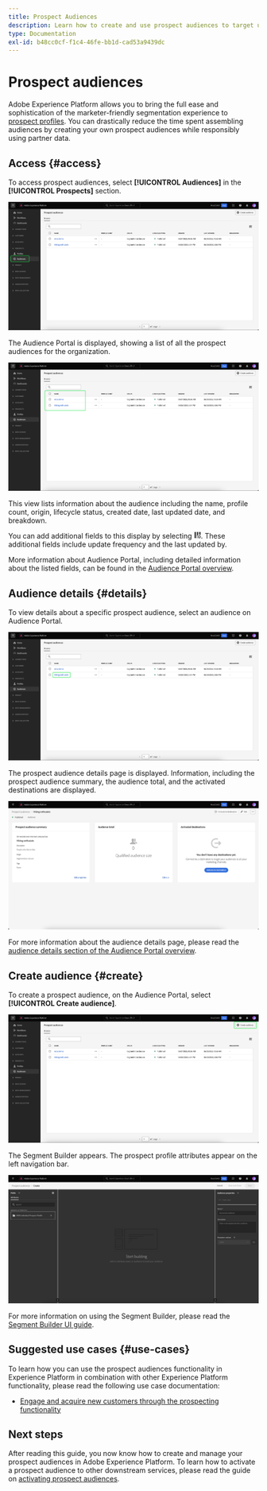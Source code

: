 ```yaml
---
title: Prospect Audiences
description: Learn how to create and use prospect audiences to target unknown customers using third-party information.
type: Documentation
exl-id: b48cc0cf-f1c4-46fe-bb1d-cad53a9439dc
---
```

# Prospect audiences

Adobe Experience Platform allows you to bring the full ease and sophistication of the marketer-friendly segmentation experience to [prospect profiles](../../profile/ui/prospect-profile.md). You can drastically reduce the time spent assembling audiences by creating your own prospect audiences while responsibly using partner data.

## Access {#access}

To access prospect audiences, select **[!UICONTROL Audiences]** in the **[!UICONTROL Prospects]** section.

![The [!UICONTROL Audiences] button is highlighted within the [!UICONTROL Prospects] section.](../images/types/prospect/prospect-audiences.png)

The Audience Portal is displayed, showing a list of all the prospect audiences for the organization.

![The prospect audiences belonging to the organization are highlighted.](../images/types/prospect/browse-audiences.png)

This view lists information about the audience including the name, profile count, origin, lifecycle status, created date, last updated date, and breakdown.

You can add additional fields to this display by selecting ![the filter attribute icon](/help/images/icons/column-settings.png). These additional fields include update frequency and the last updated by.

More information about Audience Portal, including detailed information about the listed fields, can be found in the [Audience Portal overview](../ui/audience-portal.md#list).

## Audience details {#details}

To view details about a specific prospect audience, select an audience on Audience Portal.

![A specific prospect audience is highlighted.](../images/types/prospect/select-specific-audience.png)

The prospect audience details page is displayed. Information, including the prospect audience summary, the audience total, and the activated destinations are displayed.

![The prospect audience details page is displayed.](../images/types/prospect/audience-details.png)

For more information about the audience details page, please read the [audience details section of the Audience Portal overview](../ui/audience-portal.md#audience-details).

## Create audience {#create}

To create a prospect audience, on the Audience Portal, select **[!UICONTROL Create audience]**.

![The [!UICONTROL Create audience] button is highlighted on the prospect audience browse page.](../images/types/prospect/select-create-audience.png)

The Segment Builder appears. The prospect profile attributes appear on the left navigation bar. 

![The Segment Builder is displayed. Note that the only available attributes are for the Prospect Profile class.](../images/types/prospect/segment-builder.png)

For more information on using the Segment Builder, please read the [Segment Builder UI guide](../ui/segment-builder.md).

## Suggested use cases {#use-cases}

To learn how you can use the prospect audiences functionality in Experience Platform in combination with other Experience Platform functionality, please read the following use case documentation:

- [Engage and acquire new customers through the prospecting functionality](../../rtcdp/partner-data/prospecting.md)

## Next steps

After reading this guide, you now know how to create and manage your prospect audiences in Adobe Experience Platform. To learn how to activate a prospect audience to other downstream services, please read the guide on [activating prospect audiences](../../destinations/ui/activate-prospect-audiences.md).
